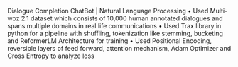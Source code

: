 Dialogue Completion ChatBot | Natural Language Processing 
• Used Multi-woz 2.1 dataset which consists of 10,000 human annotated dialogues and spans multiple domains in real life communications 
• Used Trax library in python for a pipeline with shuffling, tokenization like stemming, bucketing and ReformerLM Architecture for training 
• Used Positional Encoding, reversible layers of feed forward, attention mechanism, Adam Optimizer and Cross Entropy to analyze loss
